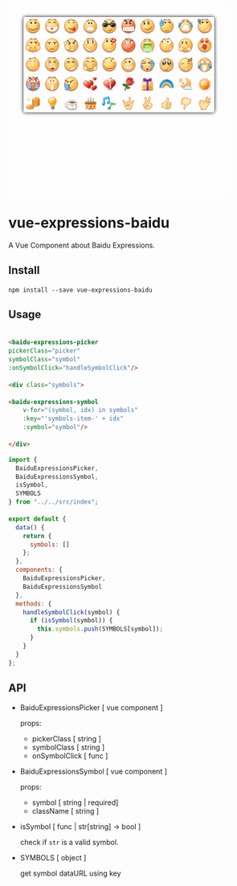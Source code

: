 ![preview](https://github.com/pwcong/SnapShot/blob/master/react-expressions/demo.gif?raw=true)

# vue-expressions-baidu
A Vue Component about Baidu Expressions.

## Install
```
npm install --save vue-expressions-baidu
```

## Usage

```html

<baidu-expressions-picker
pickerClass="picker"
symbolClass="symbol"
:onSymbolClick="handleSymbolClick"/>

<div class="symbols">

<baidu-expressions-symbol 
    v-for="(symbol, idx) in symbols"
    :key="'symbols-item-' + idx"
    :symbol="symbol"/>

</div>
```


```js
import {
  BaiduExpressionsPicker,
  BaiduExpressionsSymbol,
  isSymbol,
  SYMBOLS
} from "../../src/index";

export default {
  data() {
    return {
      symbols: []
    };
  },
  components: {
    BaiduExpressionsPicker,
    BaiduExpressionsSymbol
  },
  methods: {
    handleSymbolClick(symbol) {
      if (isSymbol(symbol)) {
        this.symbols.push(SYMBOLS[symbol]);
      }
    }
  }
};

```

## API

* BaiduExpressionsPicker [ vue component ]

    props:

    * pickerClass [ string ]
    * symbolClass [ string ]
    * onSymbolClick [ func ]

* BaiduExpressionsSymbol [ vue component ]

    props:

    * symbol [ string | required]
    * className [ string ]

* isSymbol [ func | str[string] -> bool ]

    check if `str` is a valid symbol.

* SYMBOLS [ object ]

    get symbol dataURL using key